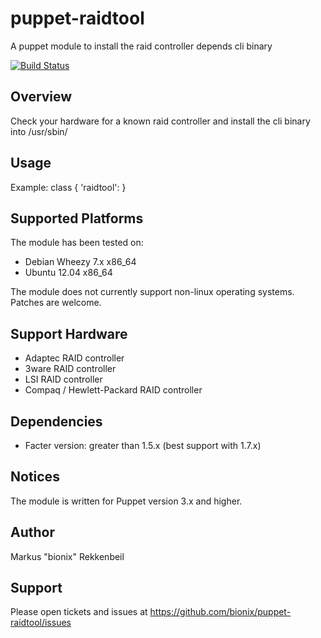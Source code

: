 puppet-raidtool
===============

A puppet module to install the raid controller depends cli binary

[![Build Status][1]][2]

[1]: https://secure.travis-ci.org/nightlyone/puppet-raidtool.png
[2]: http://travis-ci.org/nightlyone/puppet-raidtool

Overview
--------

Check your hardware for a known raid controller and install the cli binary into
/usr/sbin/


Usage
-----

Example:
    class { 'raidtool': }


Supported Platforms
-------------------

The module has been tested on:

* Debian Wheezy 7.x x86_64
* Ubuntu 12.04 x86_64

The module does not currently support non-linux operating systems. Patches are welcome.


Support Hardware
----------------

* Adaptec RAID controller
* 3ware RAID controller
* LSI RAID controller
* Compaq / Hewlett-Packard RAID controller


Dependencies
------------

* Facter version:  greater than 1.5.x (best support with 1.7.x)


Notices
-------

The module is written for Puppet version 3.x and higher.


Author
------

Markus "bionix" Rekkenbeil


Support
-------
Please open tickets and issues at https://github.com/bionix/puppet-raidtool/issues
